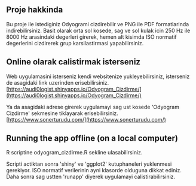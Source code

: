 ## Proje hakkinda ##
 
Bu proje ile istediginiz Odyogrami cizdirebilir ve PNG ile PDF formatlarinda indirebilirsiniz.
Basit olarak orta sol kosede, sag ve sol kulak icin 250 Hz ile 8000 Hz arasindaki degerleri girerek, hemen alt kisimda ISO normatif degerlerini cizdirerek grup karsilastirmasi yapabilirsiniz.
 
## Online olarak calistirmak isterseniz ##

Web uygulamasini isterseniz kendi websitenize yukleyebilirsiniz, isterseniz de asagidaki link uzerinden erisebilirsiniz.
[https://audi0logist.shinyapps.io/Odyogram_Cizdirme/](https://audi0logist.shinyapps.io/Odyogram_Cizdirme/)

Ya da asagidaki adrese girerek uygulamayi sag ust kosede 'Odyogram Cizdirme' sekmesine tiklayarak erisebilirsiniz.
[https://www.sonerturudu.com/](https://www.sonerturudu.com/)
 
## Running the app offline (on a local computer) ##
 
R scriptine odyogram_cizdirme.R sekline ulasabilirsiniz.
 
Scripti actiktan sonra 'shiny' ve 'ggplot2' kutuphaneleri yuklenmesi gerekiyor.
ISO normatif verilerinin ayni klasorde olduguna dikkat ediniz.
Daha sonra sag ustten 'runapp' diyerek uygulamayi calistirabilirsiniz.
